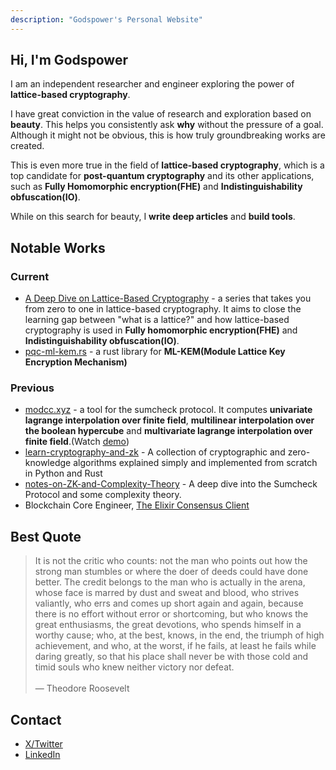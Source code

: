 ```yaml
---
description: "Godspower's Personal Website"
---
```

## Hi, I'm Godspower

I am an independent researcher and engineer exploring the power of **lattice-based cryptography**.

I have great conviction in the value of research and exploration based on **beauty**. This helps you consistently ask **why** without the pressure of a goal. Although it might not be obvious, this is how truly groundbreaking works are created.

This is even more true in the field of **lattice-based cryptography**, which is a top candidate for **post-quantum cryptography** and its other applications, such as **Fully Homomorphic encryption(FHE)** and **Indistinguishability obfuscation(IO)**.

While on this search for beauty, I **write deep articles** and **build tools**.

<!-- I am committed to this goal for the foreseeable future and would love your support on this journey. -->

## Notable Works

### Current

- <a href="/tags/lattices/" target="_blank">A Deep Dive on Lattice-Based Cryptography</a> - a series that takes you from zero to one in lattice-based cryptography. It aims to close the learning gap between "what is a lattice?" and how lattice-based cryptography is used in **Fully homomorphic encryption(FHE)** and **Indistinguishability obfuscation(IO)**.
- <a href="https://github.com/Godspower-Eze/pqc-ml-kem.rs" target="_blank">pqc-ml-kem.rs</a> - a rust library for **ML-KEM(Module Lattice Key Encryption Mechanism)**

### Previous

- <a href="https://www.modcc.xyz/" target="_blank">modcc.xyz</a>  - a tool for the sumcheck protocol. It computes **univariate lagrange interpolation over finite field**, **multilinear interpolation over the boolean hypercube** and **multivariate lagrange interpolation over finite field**.(Watch <a href="https://www.loom.com/share/4e2e53047b2542d4b79fc0fb10d7f66e?sid=6c2f7566-2675-49c2-82a1-0edf7ad2dc76" target="_blank"> demo</a>)
- <a href="https://github.com/Godspower-Eze/learn-cryptography-and-zk" target="_blank">learn-cryptography-and-zk</a> - A collection of cryptographic and zero-knowledge algorithms explained simply and implemented from scratch in Python and Rust
- <a href="https://github.com/Godspower-Eze/notes-on-ZK-and-Complexity-Theory" target="_blank">notes-on-ZK-and-Complexity-Theory</a> - A deep dive into the Sumcheck Protocol and some complexity theory.
- Blockchain Core Engineer, <a href="https://github.com/lambdaclass/lambda_ethereum_consensus" target="_blank">The Elixir Consensus Client</a>

## Best Quote
>
>It is not the critic who counts: not the man who points out how the strong man stumbles or where the doer of deeds could have done better. The credit belongs to the man who is actually in the arena, whose face is marred by dust and sweat and blood, who strives valiantly, who errs and comes up short again and again, because there is no effort without error or shortcoming, but who knows the great enthusiasms, the great devotions, who spends himself in a worthy cause; who, at the best, knows, in the end, the triumph of high achievement, and who, at the worst, if he fails, at least he fails while daring greatly, so that his place shall never be with those cold and timid souls who knew neither victory nor defeat.<br><br>
> — Theodore Roosevelt

## Contact

- <a href="https://x.com/0xgodspower" target="_blank">X/Twitter</a>
- <a href="https://www.linkedin.com/in/godspower-eze-6785ab252/" target="_blank">LinkedIn</a>
